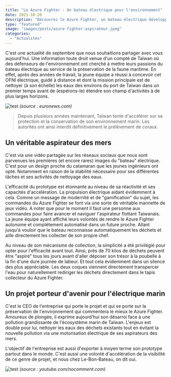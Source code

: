 ```yaml
---
title: "Le Azure Fighter - Un bateau électrique pour l'environnement"
date: 2021-10-20
description: "Découvrez le Azure Fighter, un bateau électrique développé par un groupe d'activistes de Taïwan qui lutte pour la protection de l'environnement local"
type: "featured"
image: "images/posts/azure-fighter-aspirateur.jpeg"
categories: 
  - "Actualités"
---
```


C'est une actualité de septembre que nous souhaitions partager avec vous aujourd'hui. Une information toute droit venue d'un compté de Taïwan où des défenseurs de l'environnement ont cherché à mettre leurs passions du bateau électrique au service de la préservation de la faune maritime. En effet, après des années de travail, la jeune équipe a réussi à concevoir cet OFNI électrique, guidé à distance et dont la mission principale est de nettoyer (à son échelle) les eaux des environs du port de Taïwan dans un premier temps avant de (espérons-le) étendre son champ d'activités à de plus larges horizons.

![test](images/posts/azure-fighter-low-quality.jpeg)
*(source : euronews.com)*

> Depuis plusieurs années maintenant, Taïwan tente d'accélérer sur sa protection et la conservation de son environnement marin. Les autorités ont ainsi interdit définitivement le prélèvement de coraux.


## Un véritable aspirateur des mers 

C'est via une vidéo partagée sur les réseaux sociaux que nous sont parvenues les premières (et encore rares) images du "bateau" électrique. C'est pour un design proche du catamaran que les jeunes ingénieurs ont opté. Notamment en raison de la stabilité nécessaire pour ses différentes tâches et ses activités de nettoyage des eaux.

L'efficacité du prototype est étonnante au niveau de sa réactivité et ses capacités d'accélération. La propulsion électrique aidant évidemment à cela. Comme un message de modernité et de "gamification" du sujet, les commandes du Azure Fighter se font via une sorte de véritable mannette de jeux vidéo. A noter que pour le moment il faut une personne aux commandes pour faire avancer et naviguer l'aspirateur flottant Taiwanais. La jeune équipe ayant affiché leurs volontés de rendre le Azure Fighter autonome et complétement automatisé dans un future proche. Allant jusqu'à vouloir que le bateau reconnaisse automatiquement les déchets et aille directement les collecter de son propre chef.

Au niveau de son mécanisme de collection, la simplicité a été privilégié pour opter pour l'efficacité avant tout. Ainsi, près de 70 kilos de déchets peuvent être "aspiré" tous les jours avant d'aller déposer son trésor à la poubelle à la fin d'une dure journée de labeur. Et tout cela évidemment dans un silence des plus appréciable. Les deux coques viennent directement transpercer l'eau pour naturellement rediriger les déchets directement dans le tapis collecteur du Azure Fighter.

## Un projet porteur d'avenir pour l'électrique marin

C'est le CEO de l'entreprise qui porte le projet et qui se porte sur la préservation de l'environnement qui commentera le mieux le Azure Fighter. Amoureux de plongée, il exprime aujourd'hui son désarroi face à une pollution grandissante de l'écosystème marin de Taïwan. L'enjeux est double pour lui, nettoyer les eaux des déchets existants tout en évitant la nouvelle pollution via une motorisation électrique de ses aspirateurs des mers.

L'objectif de l'entreprise est aussi d'exporter à moyen terme son prototype partout dans le monde. C'est aussi une volonté d'accélération de la visibilité de ce genre de projet, et nous chez Le-Bon-Bateau, on dit oui.

![test](images/posts/azur-fighter-indoor.jpg)
*(source : youtube.com/nocomment.com)*
